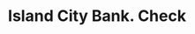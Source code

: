 ---
doi: 10.7916/D80V9QVZ
date_other: '1870'
date_other_textual: 1870-1879
form: printed ephemera
genre:
- Checks (bank checks)
name:
- Island City Bank
object_in_context_url: https://biggert.cul.columbia.edu/items/view/ave_biggert_01025
subject_hierarchical_geographic:
- New York, New York, United States
subject_name:
- Island City Bank
title: Island City Bank. Check
sort_title: Island City Bank. Check
call_number: ave_biggert_01025
coordinates:
- 40.71277777777778,-74.00583333333333
pid: ave_biggert_01025
identifiers: ave_biggert_01025
thumbnail: https://derivativo-2.library.columbia.edu/iiif/2/ldpd:344294/full/!256,256/0/native.jpg
permalink: "/items/ave_biggert_01025/"
layout: iiif-image-page
---